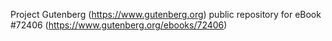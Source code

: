 Project Gutenberg (https://www.gutenberg.org) public repository
for eBook #72406 (https://www.gutenberg.org/ebooks/72406)
